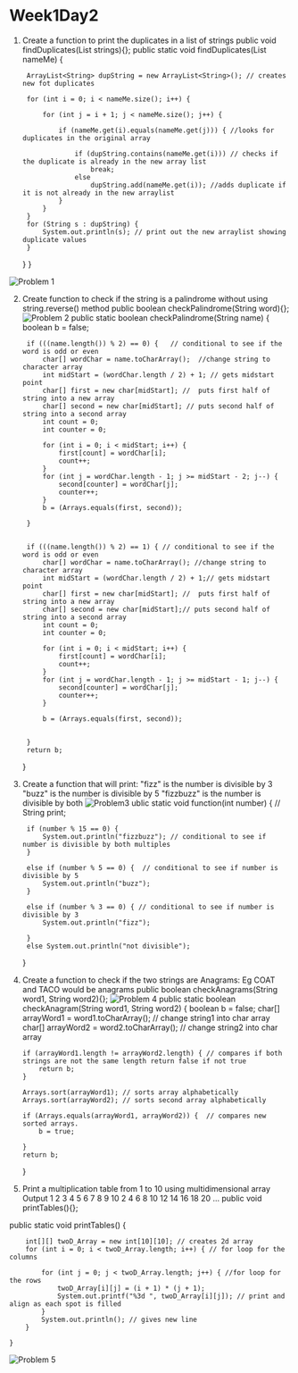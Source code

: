 # Week1Day2
1. Create a function to print the duplicates in a list of strings
   public void findDuplicates(List<String> strings){};
   public static void findDuplicates(List<String> nameMe) {

        ArrayList<String> dupString = new ArrayList<String>(); // creates new fot duplicates

        for (int i = 0; i < nameMe.size(); i++) {

            for (int j = i + 1; j < nameMe.size(); j++) {

                if (nameMe.get(i).equals(nameMe.get(j))) { //looks for duplicates in the original array

                    if (dupString.contains(nameMe.get(i))) // checks if the duplicate is already in the new array list
                        break;
                    else
                        dupString.add(nameMe.get(i)); //adds duplicate if it is not already in the new arraylist
                }
            }
        }
        for (String s : dupString) {
            System.out.println(s); // print out the new arraylist showing duplicate values
        }
    }
}

  
  ![Problem 1](https://user-images.githubusercontent.com/51377425/58972449-97e3bf80-878b-11e9-90a5-db6f32755741.png)

2. Create function to check if the string is a palindrome without using string.reverse() method
   public boolean checkPalindrome(String word){};
![Problem 2](https://user-images.githubusercontent.com/51377425/58972850-8353f700-878c-11e9-9cc1-516797d5cff4.png)
public static boolean checkPalindrome(String name) {
        boolean b = false;

        if (((name.length()) % 2) == 0) {   // conditional to see if the word is odd or even
            char[] wordChar = name.toCharArray();  //change string to character array
            int midStart = (wordChar.length / 2) + 1; // gets midstart point
            char[] first = new char[midStart]; //  puts first half of string into a new array
            char[] second = new char[midStart]; // puts second half of string into a second array
            int count = 0;
            int counter = 0;

            for (int i = 0; i < midStart; i++) {
                first[count] = wordChar[i];
                count++;
            }
            for (int j = wordChar.length - 1; j >= midStart - 2; j--) {
                second[counter] = wordChar[j];
                counter++;
            }
            b = (Arrays.equals(first, second));

        }


        if (((name.length()) % 2) == 1) { // conditional to see if the word is odd or even
            char[] wordChar = name.toCharArray(); //change string to character array
            int midStart = (wordChar.length / 2) + 1;// gets midstart point
            char[] first = new char[midStart]; //  puts first half of string into a new array
            char[] second = new char[midStart];// puts second half of string into a second array
            int count = 0;
            int counter = 0;

            for (int i = 0; i < midStart; i++) {
                first[count] = wordChar[i];
                count++;
            }
            for (int j = wordChar.length - 1; j >= midStart - 1; j--) {
                second[counter] = wordChar[j];
                counter++;
            }

            b = (Arrays.equals(first, second));


        }
        return b;
    }

3. Create a function that will print:
     "fizz" is the number is divisible by 3
     "buzz" is the number is divisible by 5
     "fizzbuzz" is the number is divisible by both
 ![Problem3](https://user-images.githubusercontent.com/51377425/58972860-8818ab00-878c-11e9-9345-c67900e8c6a0.png)
 ublic static void function(int number) { //
        String print;

        if (number % 15 == 0) {
            System.out.println("fizzbuzz"); // conditional to see if number is divisible by both multiples
        }

        else if (number % 5 == 0) {  // conditional to see if number is divisible by 5
            System.out.println("buzz");
        }

        else if (number % 3 == 0) { // conditional to see if number is divisible by 3
            System.out.println("fizz");

        }
        else System.out.println("not divisible");
    }
 
 

4.  Create a function to check if the two strings are Anagrams:    Eg COAT and TACO would be anagrams
   public boolean checkAnagrams(String word1, String word2){};
![Problem 4](https://user-images.githubusercontent.com/51377425/58972455-9d410a00-878b-11e9-8cc8-9dc3e41d6ef0.png)
public static boolean checkAnagram(String word1, String word2) {
        boolean b = false;
        char[] arrayWord1 = word1.toCharArray(); // change string1 into char array
        char[] arrayWord2 = word2.toCharArray(); // change string2 into char array

        if (arrayWord1.length != arrayWord2.length) { // compares if both strings are not the same length return false if not true
            return b;
        }

        Arrays.sort(arrayWord1); // sorts array alphabetically
        Arrays.sort(arrayWord2); // sorts second array alphabetically

        if (Arrays.equals(arrayWord1, arrayWord2)) {  // compares new sorted arrays.
            b = true;

        }
        return b;


    }

5. Print a multiplication table from 1 to 10 using  multidimensional array
   Output
   1 2 3 4 5 6 7 8 9 10
   2 4 6 8 10 12 14 16 18 20
    ...
 public void printTables(){};
 
 public static void printTables() {

        int[][] twoD_Array = new int[10][10]; // creates 2d array
        for (int i = 0; i < twoD_Array.length; i++) { // for loop for the columns

            for (int j = 0; j < twoD_Array.length; j++) { //for loop for the rows
                twoD_Array[i][j] = (i + 1) * (j + 1);
                System.out.printf("%3d ", twoD_Array[i][j]); // print and align as each spot is filled
            }
            System.out.println(); // gives new line
        }

    }
![Problem 5](https://user-images.githubusercontent.com/51377425/58972844-7f27d980-878c-11e9-9d38-e56a44beb2ca.png)






